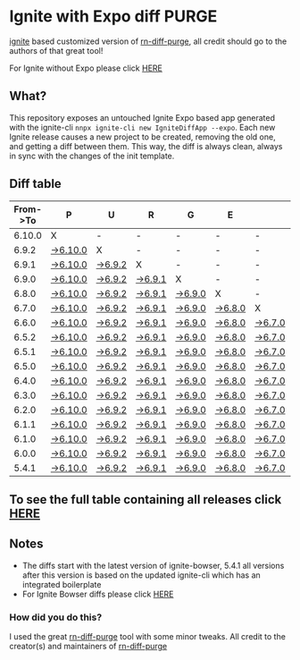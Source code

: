 # Ignite with Expo diff PURGE

[ignite](https://github.com/infinitered/ignite) based customized version of [rn-diff-purge](https://github.com/react-native-community/rn-diff-purge/), all credit should go to the authors of that great tool!

For Ignite without Expo please click [HERE](https://github.com/nirre7/ignite-diff-purge)

## What?

This repository exposes an untouched Ignite Expo based app generated with the ignite-cli
`nnpx ignite-cli new IgniteDiffApp --expo`. Each new Ignite release causes a new project to be created, removing the old one, and getting a diff between them. This way, the diff is always clean, always in sync with the changes of the init template.

## Diff table

| From->To | P                                                                                                  | U                                                                                                | R                                                                                                | G                                                                                                | E                                                                                                |                                                                                                  | T                                                                                                | I                                                                                                | M                                                                                                | E                                                                                                | !                                                                                                | !                                                                                                |                                                                                                  |                                                                                                  |                                                                                                  |                                                                                                  |     |
| -------- | -------------------------------------------------------------------------------------------------- | ------------------------------------------------------------------------------------------------ | ------------------------------------------------------------------------------------------------ | ------------------------------------------------------------------------------------------------ | ------------------------------------------------------------------------------------------------ | ------------------------------------------------------------------------------------------------ | ------------------------------------------------------------------------------------------------ | ------------------------------------------------------------------------------------------------ | ------------------------------------------------------------------------------------------------ | ------------------------------------------------------------------------------------------------ | ------------------------------------------------------------------------------------------------ | ------------------------------------------------------------------------------------------------ | ------------------------------------------------------------------------------------------------ | ------------------------------------------------------------------------------------------------ | ------------------------------------------------------------------------------------------------ | ------------------------------------------------------------------------------------------------ | --- |
| 6.10.0   | X                                                                                                  | -                                                                                                | -                                                                                                | -                                                                                                | -                                                                                                | -                                                                                                | -                                                                                                | -                                                                                                | -                                                                                                | -                                                                                                | -                                                                                                | -                                                                                                | -                                                                                                | -                                                                                                | -                                                                                                | -                                                                                                | -   |
| 6.9.2    | [->6.10.0](https://github.com/nirre7/ignite-expo-diff-purge/compare/release/6.9.2..release/6.10.0) | X                                                                                                | -                                                                                                | -                                                                                                | -                                                                                                | -                                                                                                | -                                                                                                | -                                                                                                | -                                                                                                | -                                                                                                | -                                                                                                | -                                                                                                | -                                                                                                | -                                                                                                | -                                                                                                | -                                                                                                | -   |
| 6.9.1    | [->6.10.0](https://github.com/nirre7/ignite-expo-diff-purge/compare/release/6.9.1..release/6.10.0) | [->6.9.2](https://github.com/nirre7/ignite-expo-diff-purge/compare/release/6.9.1..release/6.9.2) | X                                                                                                | -                                                                                                | -                                                                                                | -                                                                                                | -                                                                                                | -                                                                                                | -                                                                                                | -                                                                                                | -                                                                                                | -                                                                                                | -                                                                                                | -                                                                                                | -                                                                                                | -                                                                                                | -   |
| 6.9.0    | [->6.10.0](https://github.com/nirre7/ignite-expo-diff-purge/compare/release/6.9.0..release/6.10.0) | [->6.9.2](https://github.com/nirre7/ignite-expo-diff-purge/compare/release/6.9.0..release/6.9.2) | [->6.9.1](https://github.com/nirre7/ignite-expo-diff-purge/compare/release/6.9.0..release/6.9.1) | X                                                                                                | -                                                                                                | -                                                                                                | -                                                                                                | -                                                                                                | -                                                                                                | -                                                                                                | -                                                                                                | -                                                                                                | -                                                                                                | -                                                                                                | -                                                                                                | -                                                                                                | -   |
| 6.8.0    | [->6.10.0](https://github.com/nirre7/ignite-expo-diff-purge/compare/release/6.8.0..release/6.10.0) | [->6.9.2](https://github.com/nirre7/ignite-expo-diff-purge/compare/release/6.8.0..release/6.9.2) | [->6.9.1](https://github.com/nirre7/ignite-expo-diff-purge/compare/release/6.8.0..release/6.9.1) | [->6.9.0](https://github.com/nirre7/ignite-expo-diff-purge/compare/release/6.8.0..release/6.9.0) | X                                                                                                | -                                                                                                | -                                                                                                | -                                                                                                | -                                                                                                | -                                                                                                | -                                                                                                | -                                                                                                | -                                                                                                | -                                                                                                | -                                                                                                | -                                                                                                | -   |
| 6.7.0    | [->6.10.0](https://github.com/nirre7/ignite-expo-diff-purge/compare/release/6.7.0..release/6.10.0) | [->6.9.2](https://github.com/nirre7/ignite-expo-diff-purge/compare/release/6.7.0..release/6.9.2) | [->6.9.1](https://github.com/nirre7/ignite-expo-diff-purge/compare/release/6.7.0..release/6.9.1) | [->6.9.0](https://github.com/nirre7/ignite-expo-diff-purge/compare/release/6.7.0..release/6.9.0) | [->6.8.0](https://github.com/nirre7/ignite-expo-diff-purge/compare/release/6.7.0..release/6.8.0) | X                                                                                                | -                                                                                                | -                                                                                                | -                                                                                                | -                                                                                                | -                                                                                                | -                                                                                                | -                                                                                                | -                                                                                                | -                                                                                                | -                                                                                                | -   |
| 6.6.0    | [->6.10.0](https://github.com/nirre7/ignite-expo-diff-purge/compare/release/6.6.0..release/6.10.0) | [->6.9.2](https://github.com/nirre7/ignite-expo-diff-purge/compare/release/6.6.0..release/6.9.2) | [->6.9.1](https://github.com/nirre7/ignite-expo-diff-purge/compare/release/6.6.0..release/6.9.1) | [->6.9.0](https://github.com/nirre7/ignite-expo-diff-purge/compare/release/6.6.0..release/6.9.0) | [->6.8.0](https://github.com/nirre7/ignite-expo-diff-purge/compare/release/6.6.0..release/6.8.0) | [->6.7.0](https://github.com/nirre7/ignite-expo-diff-purge/compare/release/6.6.0..release/6.7.0) | X                                                                                                | -                                                                                                | -                                                                                                | -                                                                                                | -                                                                                                | -                                                                                                | -                                                                                                | -                                                                                                | -                                                                                                | -                                                                                                | -   |
| 6.5.2    | [->6.10.0](https://github.com/nirre7/ignite-expo-diff-purge/compare/release/6.5.2..release/6.10.0) | [->6.9.2](https://github.com/nirre7/ignite-expo-diff-purge/compare/release/6.5.2..release/6.9.2) | [->6.9.1](https://github.com/nirre7/ignite-expo-diff-purge/compare/release/6.5.2..release/6.9.1) | [->6.9.0](https://github.com/nirre7/ignite-expo-diff-purge/compare/release/6.5.2..release/6.9.0) | [->6.8.0](https://github.com/nirre7/ignite-expo-diff-purge/compare/release/6.5.2..release/6.8.0) | [->6.7.0](https://github.com/nirre7/ignite-expo-diff-purge/compare/release/6.5.2..release/6.7.0) | [->6.6.0](https://github.com/nirre7/ignite-expo-diff-purge/compare/release/6.5.2..release/6.6.0) | X                                                                                                | -                                                                                                | -                                                                                                | -                                                                                                | -                                                                                                | -                                                                                                | -                                                                                                | -                                                                                                | -                                                                                                | -   |
| 6.5.1    | [->6.10.0](https://github.com/nirre7/ignite-expo-diff-purge/compare/release/6.5.1..release/6.10.0) | [->6.9.2](https://github.com/nirre7/ignite-expo-diff-purge/compare/release/6.5.1..release/6.9.2) | [->6.9.1](https://github.com/nirre7/ignite-expo-diff-purge/compare/release/6.5.1..release/6.9.1) | [->6.9.0](https://github.com/nirre7/ignite-expo-diff-purge/compare/release/6.5.1..release/6.9.0) | [->6.8.0](https://github.com/nirre7/ignite-expo-diff-purge/compare/release/6.5.1..release/6.8.0) | [->6.7.0](https://github.com/nirre7/ignite-expo-diff-purge/compare/release/6.5.1..release/6.7.0) | [->6.6.0](https://github.com/nirre7/ignite-expo-diff-purge/compare/release/6.5.1..release/6.6.0) | [->6.5.2](https://github.com/nirre7/ignite-expo-diff-purge/compare/release/6.5.1..release/6.5.2) | X                                                                                                | -                                                                                                | -                                                                                                | -                                                                                                | -                                                                                                | -                                                                                                | -                                                                                                | -                                                                                                | -   |
| 6.5.0    | [->6.10.0](https://github.com/nirre7/ignite-expo-diff-purge/compare/release/6.5.0..release/6.10.0) | [->6.9.2](https://github.com/nirre7/ignite-expo-diff-purge/compare/release/6.5.0..release/6.9.2) | [->6.9.1](https://github.com/nirre7/ignite-expo-diff-purge/compare/release/6.5.0..release/6.9.1) | [->6.9.0](https://github.com/nirre7/ignite-expo-diff-purge/compare/release/6.5.0..release/6.9.0) | [->6.8.0](https://github.com/nirre7/ignite-expo-diff-purge/compare/release/6.5.0..release/6.8.0) | [->6.7.0](https://github.com/nirre7/ignite-expo-diff-purge/compare/release/6.5.0..release/6.7.0) | [->6.6.0](https://github.com/nirre7/ignite-expo-diff-purge/compare/release/6.5.0..release/6.6.0) | [->6.5.2](https://github.com/nirre7/ignite-expo-diff-purge/compare/release/6.5.0..release/6.5.2) | [->6.5.1](https://github.com/nirre7/ignite-expo-diff-purge/compare/release/6.5.0..release/6.5.1) | X                                                                                                | -                                                                                                | -                                                                                                | -                                                                                                | -                                                                                                | -                                                                                                | -                                                                                                | -   |
| 6.4.0    | [->6.10.0](https://github.com/nirre7/ignite-expo-diff-purge/compare/release/6.4.0..release/6.10.0) | [->6.9.2](https://github.com/nirre7/ignite-expo-diff-purge/compare/release/6.4.0..release/6.9.2) | [->6.9.1](https://github.com/nirre7/ignite-expo-diff-purge/compare/release/6.4.0..release/6.9.1) | [->6.9.0](https://github.com/nirre7/ignite-expo-diff-purge/compare/release/6.4.0..release/6.9.0) | [->6.8.0](https://github.com/nirre7/ignite-expo-diff-purge/compare/release/6.4.0..release/6.8.0) | [->6.7.0](https://github.com/nirre7/ignite-expo-diff-purge/compare/release/6.4.0..release/6.7.0) | [->6.6.0](https://github.com/nirre7/ignite-expo-diff-purge/compare/release/6.4.0..release/6.6.0) | [->6.5.2](https://github.com/nirre7/ignite-expo-diff-purge/compare/release/6.4.0..release/6.5.2) | [->6.5.1](https://github.com/nirre7/ignite-expo-diff-purge/compare/release/6.4.0..release/6.5.1) | [->6.5.0](https://github.com/nirre7/ignite-expo-diff-purge/compare/release/6.4.0..release/6.5.0) | X                                                                                                | -                                                                                                | -                                                                                                | -                                                                                                | -                                                                                                | -                                                                                                | -   |
| 6.3.0    | [->6.10.0](https://github.com/nirre7/ignite-expo-diff-purge/compare/release/6.3.0..release/6.10.0) | [->6.9.2](https://github.com/nirre7/ignite-expo-diff-purge/compare/release/6.3.0..release/6.9.2) | [->6.9.1](https://github.com/nirre7/ignite-expo-diff-purge/compare/release/6.3.0..release/6.9.1) | [->6.9.0](https://github.com/nirre7/ignite-expo-diff-purge/compare/release/6.3.0..release/6.9.0) | [->6.8.0](https://github.com/nirre7/ignite-expo-diff-purge/compare/release/6.3.0..release/6.8.0) | [->6.7.0](https://github.com/nirre7/ignite-expo-diff-purge/compare/release/6.3.0..release/6.7.0) | [->6.6.0](https://github.com/nirre7/ignite-expo-diff-purge/compare/release/6.3.0..release/6.6.0) | [->6.5.2](https://github.com/nirre7/ignite-expo-diff-purge/compare/release/6.3.0..release/6.5.2) | [->6.5.1](https://github.com/nirre7/ignite-expo-diff-purge/compare/release/6.3.0..release/6.5.1) | [->6.5.0](https://github.com/nirre7/ignite-expo-diff-purge/compare/release/6.3.0..release/6.5.0) | [->6.4.0](https://github.com/nirre7/ignite-expo-diff-purge/compare/release/6.3.0..release/6.4.0) | X                                                                                                | -                                                                                                | -                                                                                                | -                                                                                                | -                                                                                                | -   |
| 6.2.0    | [->6.10.0](https://github.com/nirre7/ignite-expo-diff-purge/compare/release/6.2.0..release/6.10.0) | [->6.9.2](https://github.com/nirre7/ignite-expo-diff-purge/compare/release/6.2.0..release/6.9.2) | [->6.9.1](https://github.com/nirre7/ignite-expo-diff-purge/compare/release/6.2.0..release/6.9.1) | [->6.9.0](https://github.com/nirre7/ignite-expo-diff-purge/compare/release/6.2.0..release/6.9.0) | [->6.8.0](https://github.com/nirre7/ignite-expo-diff-purge/compare/release/6.2.0..release/6.8.0) | [->6.7.0](https://github.com/nirre7/ignite-expo-diff-purge/compare/release/6.2.0..release/6.7.0) | [->6.6.0](https://github.com/nirre7/ignite-expo-diff-purge/compare/release/6.2.0..release/6.6.0) | [->6.5.2](https://github.com/nirre7/ignite-expo-diff-purge/compare/release/6.2.0..release/6.5.2) | [->6.5.1](https://github.com/nirre7/ignite-expo-diff-purge/compare/release/6.2.0..release/6.5.1) | [->6.5.0](https://github.com/nirre7/ignite-expo-diff-purge/compare/release/6.2.0..release/6.5.0) | [->6.4.0](https://github.com/nirre7/ignite-expo-diff-purge/compare/release/6.2.0..release/6.4.0) | [->6.3.0](https://github.com/nirre7/ignite-expo-diff-purge/compare/release/6.2.0..release/6.3.0) | X                                                                                                | -                                                                                                | -                                                                                                | -                                                                                                | -   |
| 6.1.1    | [->6.10.0](https://github.com/nirre7/ignite-expo-diff-purge/compare/release/6.1.1..release/6.10.0) | [->6.9.2](https://github.com/nirre7/ignite-expo-diff-purge/compare/release/6.1.1..release/6.9.2) | [->6.9.1](https://github.com/nirre7/ignite-expo-diff-purge/compare/release/6.1.1..release/6.9.1) | [->6.9.0](https://github.com/nirre7/ignite-expo-diff-purge/compare/release/6.1.1..release/6.9.0) | [->6.8.0](https://github.com/nirre7/ignite-expo-diff-purge/compare/release/6.1.1..release/6.8.0) | [->6.7.0](https://github.com/nirre7/ignite-expo-diff-purge/compare/release/6.1.1..release/6.7.0) | [->6.6.0](https://github.com/nirre7/ignite-expo-diff-purge/compare/release/6.1.1..release/6.6.0) | [->6.5.2](https://github.com/nirre7/ignite-expo-diff-purge/compare/release/6.1.1..release/6.5.2) | [->6.5.1](https://github.com/nirre7/ignite-expo-diff-purge/compare/release/6.1.1..release/6.5.1) | [->6.5.0](https://github.com/nirre7/ignite-expo-diff-purge/compare/release/6.1.1..release/6.5.0) | [->6.4.0](https://github.com/nirre7/ignite-expo-diff-purge/compare/release/6.1.1..release/6.4.0) | [->6.3.0](https://github.com/nirre7/ignite-expo-diff-purge/compare/release/6.1.1..release/6.3.0) | [->6.2.0](https://github.com/nirre7/ignite-expo-diff-purge/compare/release/6.1.1..release/6.2.0) | X                                                                                                | -                                                                                                | -                                                                                                | -   |
| 6.1.0    | [->6.10.0](https://github.com/nirre7/ignite-expo-diff-purge/compare/release/6.1.0..release/6.10.0) | [->6.9.2](https://github.com/nirre7/ignite-expo-diff-purge/compare/release/6.1.0..release/6.9.2) | [->6.9.1](https://github.com/nirre7/ignite-expo-diff-purge/compare/release/6.1.0..release/6.9.1) | [->6.9.0](https://github.com/nirre7/ignite-expo-diff-purge/compare/release/6.1.0..release/6.9.0) | [->6.8.0](https://github.com/nirre7/ignite-expo-diff-purge/compare/release/6.1.0..release/6.8.0) | [->6.7.0](https://github.com/nirre7/ignite-expo-diff-purge/compare/release/6.1.0..release/6.7.0) | [->6.6.0](https://github.com/nirre7/ignite-expo-diff-purge/compare/release/6.1.0..release/6.6.0) | [->6.5.2](https://github.com/nirre7/ignite-expo-diff-purge/compare/release/6.1.0..release/6.5.2) | [->6.5.1](https://github.com/nirre7/ignite-expo-diff-purge/compare/release/6.1.0..release/6.5.1) | [->6.5.0](https://github.com/nirre7/ignite-expo-diff-purge/compare/release/6.1.0..release/6.5.0) | [->6.4.0](https://github.com/nirre7/ignite-expo-diff-purge/compare/release/6.1.0..release/6.4.0) | [->6.3.0](https://github.com/nirre7/ignite-expo-diff-purge/compare/release/6.1.0..release/6.3.0) | [->6.2.0](https://github.com/nirre7/ignite-expo-diff-purge/compare/release/6.1.0..release/6.2.0) | [->6.1.1](https://github.com/nirre7/ignite-expo-diff-purge/compare/release/6.1.0..release/6.1.1) | X                                                                                                | -                                                                                                | -   |
| 6.0.0    | [->6.10.0](https://github.com/nirre7/ignite-expo-diff-purge/compare/release/6.0.0..release/6.10.0) | [->6.9.2](https://github.com/nirre7/ignite-expo-diff-purge/compare/release/6.0.0..release/6.9.2) | [->6.9.1](https://github.com/nirre7/ignite-expo-diff-purge/compare/release/6.0.0..release/6.9.1) | [->6.9.0](https://github.com/nirre7/ignite-expo-diff-purge/compare/release/6.0.0..release/6.9.0) | [->6.8.0](https://github.com/nirre7/ignite-expo-diff-purge/compare/release/6.0.0..release/6.8.0) | [->6.7.0](https://github.com/nirre7/ignite-expo-diff-purge/compare/release/6.0.0..release/6.7.0) | [->6.6.0](https://github.com/nirre7/ignite-expo-diff-purge/compare/release/6.0.0..release/6.6.0) | [->6.5.2](https://github.com/nirre7/ignite-expo-diff-purge/compare/release/6.0.0..release/6.5.2) | [->6.5.1](https://github.com/nirre7/ignite-expo-diff-purge/compare/release/6.0.0..release/6.5.1) | [->6.5.0](https://github.com/nirre7/ignite-expo-diff-purge/compare/release/6.0.0..release/6.5.0) | [->6.4.0](https://github.com/nirre7/ignite-expo-diff-purge/compare/release/6.0.0..release/6.4.0) | [->6.3.0](https://github.com/nirre7/ignite-expo-diff-purge/compare/release/6.0.0..release/6.3.0) | [->6.2.0](https://github.com/nirre7/ignite-expo-diff-purge/compare/release/6.0.0..release/6.2.0) | [->6.1.1](https://github.com/nirre7/ignite-expo-diff-purge/compare/release/6.0.0..release/6.1.1) | [->6.1.0](https://github.com/nirre7/ignite-expo-diff-purge/compare/release/6.0.0..release/6.1.0) | X                                                                                                | -   |
| 5.4.1    | [->6.10.0](https://github.com/nirre7/ignite-expo-diff-purge/compare/release/5.4.1..release/6.10.0) | [->6.9.2](https://github.com/nirre7/ignite-expo-diff-purge/compare/release/5.4.1..release/6.9.2) | [->6.9.1](https://github.com/nirre7/ignite-expo-diff-purge/compare/release/5.4.1..release/6.9.1) | [->6.9.0](https://github.com/nirre7/ignite-expo-diff-purge/compare/release/5.4.1..release/6.9.0) | [->6.8.0](https://github.com/nirre7/ignite-expo-diff-purge/compare/release/5.4.1..release/6.8.0) | [->6.7.0](https://github.com/nirre7/ignite-expo-diff-purge/compare/release/5.4.1..release/6.7.0) | [->6.6.0](https://github.com/nirre7/ignite-expo-diff-purge/compare/release/5.4.1..release/6.6.0) | [->6.5.2](https://github.com/nirre7/ignite-expo-diff-purge/compare/release/5.4.1..release/6.5.2) | [->6.5.1](https://github.com/nirre7/ignite-expo-diff-purge/compare/release/5.4.1..release/6.5.1) | [->6.5.0](https://github.com/nirre7/ignite-expo-diff-purge/compare/release/5.4.1..release/6.5.0) | [->6.4.0](https://github.com/nirre7/ignite-expo-diff-purge/compare/release/5.4.1..release/6.4.0) | [->6.3.0](https://github.com/nirre7/ignite-expo-diff-purge/compare/release/5.4.1..release/6.3.0) | [->6.2.0](https://github.com/nirre7/ignite-expo-diff-purge/compare/release/5.4.1..release/6.2.0) | [->6.1.1](https://github.com/nirre7/ignite-expo-diff-purge/compare/release/5.4.1..release/6.1.1) | [->6.1.0](https://github.com/nirre7/ignite-expo-diff-purge/compare/release/5.4.1..release/6.1.0) | [->6.0.0](https://github.com/nirre7/ignite-expo-diff-purge/compare/release/5.4.1..release/6.0.0) | X   |

## To see the full table containing all releases click [HERE](https://nirre7.github.io/ignite-expo-diff-purge/)

## Notes

- The diffs start with the latest version of ignite-bowser, 5.4.1 all versions after this version is based on the updated ignite-cli which has an integrated boilerplate
- For Ignite Bowser diffs please click [HERE](https://github.com/nirre7/ignite-bowser-diff-purge)

### How did you do this?

I used the great [rn-diff-purge](https://github.com/react-native-community/rn-diff-purge/) tool with some minor tweaks.
All credit to the creator(s) and maintainers of [rn-diff-purge](https://github.com/react-native-community/rn-diff-purge/)

